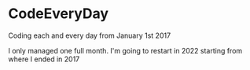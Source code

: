 # CodeEveryDay
Coding each and every day from January 1st 2017

I only managed one full month. I'm going to restart in 2022 starting from where I ended in 2017
